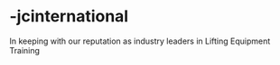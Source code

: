 # -jcinternational
In keeping with our reputation as industry leaders in Lifting Equipment Training
